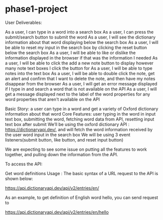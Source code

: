 # phase1-project

User Deliverables:

As a user, I can type in a word into a search box
As a user, I can press the submit/search button to submit the word
As a user, I will see the dictionary information about that word displaying below the search box
As a user, I will be able to reset my input in the search box by clicking the reset button below the search box
As a user, I will be able to like or dislike the information displayed in the browser if that was the information I needed
As a user, I will be able to click the add a new note button to display however many note text boxes I click the button for
As a user, I will be able to type notes into the text box
As a user, I will be able to double click the note, get an alert and confirm that I want to delete the note, and then have my notes disappear from the browser
As a user, I will get an error message displayed if I type in and search a word that is not available on the API
As a user, I will get a message displayed next to the label of the word properties for any word properties that aren't available on the API

Basic Story: a user can type in a word and get a variety of Oxford dictionary information about that word
Core Features: user typing in the word in input text box, submitting the word, fetching word data from API, resetting input text box after submit
We’ll be using the oxford dictionary API : https://dictionaryapi.dev/, and will fetch the word information received by the user word input in the search box
We will be using 3 event listeners(submit button, like button, and reset input button)

We are expecting to see some issue on putting all the features to work together, and pulling down the information from the API.

To access the API: 

Get word definitions
Usage : The basic syntax of a URL request to the API is shown below:

https://api.dictionaryapi.dev/api/v2/entries/en/<word>

As an example, to get definition of English word hello, you can send request to

https://api.dictionaryapi.dev/api/v2/entries/en/hello

